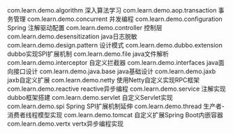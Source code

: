 com.learn.demo.algorithm 深入算法学习
com.learn.demo.aop.transaction 事务管理
com.learn.demo.concurrent 并发编程
com.learn.demo.configuration Spring 注解驱动配置
com.learn.demo.controller 控制层
com.learn.demo.desensitization java日志脱敏
com.learn.demo.design.pattern 设计模式
com.learn.demo.dubbo.extension dubbo实现SPI扩展机制
com.learn.demo.file java文件解析
com.learn.demo.interceptor 自定义拦截器
com.learn.demo.interfaces java面向接口设计
com.learn.demo.java.base java基础设计
com.learn.demo.jaxb jaxb自定义扩展
com.learn.demo.netty 使用Netty自定义实现RPC框架
com.learn.demo.reactive  reactive异步编程
com.learn.demo.service 注解实现dubbo框架搭建
com.learn.demo.servlet 自定义Servlet实现
com.learn.demo.spi  Spring SPI扩展机制延伸
com.learn.demo.thread 生产者-消费者线程模型实现
com.learn.demo.tomcat 自定义扩展Spring Boot内嵌容器
com.learn.demo.vertx  vertx异步编程实现
